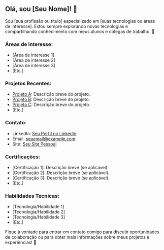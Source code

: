 ## Olá, sou [Seu Nome]! 👋

Sou [sua profissão ou título] especializado em [suas tecnologias ou áreas de interesse]. Estou sempre explorando novas tecnologias e compartilhando conhecimento com meus alunos e colegas de trabalho. 🚀

### Áreas de Interesse:
- [Área de interesse 1]
- [Área de interesse 2]
- [Área de interesse 3]
- [Etc.]

### Projetos Recentes:
- [Projeto A](link_do_projeto_a): Descrição breve do projeto.
- [Projeto B](link_do_projeto_b): Descrição breve do projeto.
- [Projeto C](link_do_projeto_c): Descrição breve do projeto.
- [Etc.]

### Contato:
- LinkedIn: [Seu Perfil no LinkedIn](link_do_perfil_linkedin)
- Email: [seuemail@example.com](mailto:seuemail@example.com)
- Site: [Seu Site Pessoal](link_do_seu_site)

### Certificações:
- [Certificação 1]: Descrição breve (se aplicável).
- [Certificação 2]: Descrição breve (se aplicável).
- [Certificação 3]: Descrição breve (se aplicável).
- [Etc.]

### Habilidades Técnicas:
- [Tecnologia/Habilidade 1]
- [Tecnologia/Habilidade 2]
- [Tecnologia/Habilidade 3]
- [Etc.]

Fique à vontade para entrar em contato comigo para discutir oportunidades de colaboração ou para obter mais informações sobre meus projetos e experiências! 📧

